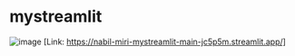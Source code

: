 # mystreamlit
![image](https://user-images.githubusercontent.com/75530842/205484851-23c8b123-34ea-4915-89f5-aacc93c274f3.png)
[Link: https://nabil-miri-mystreamlit-main-jc5p5m.streamlit.app/]
